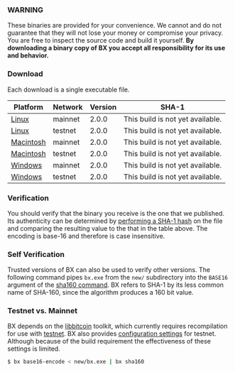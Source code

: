 ### WARNING

These binaries are provided for your convenience. We cannot and do not guarantee that they will not lose your money or compromise your privacy. You are free to inspect the source code and build it yourself. **By downloading a binary copy of BX you accept all responsibility for its use and behavior.**

### Download
Each download is a single executable file.

| Platform | Network | Version |  SHA-1  |
|----------|---------|---------|---------|
| [Linux]()     | mainnet | 2.0.0 | This build is not yet available. |
| [Linux]()     | testnet | 2.0.0 | This build is not yet available. |
| [Macintosh]() | mainnet | 2.0.0 | This build is not yet available. |
| [Macintosh]() | testnet | 2.0.0 | This build is not yet available. |
| [Windows]()   | mainnet | 2.0.0 | This build is not yet available. |
| [Windows]()   | testnet | 2.0.0 | This build is not yet available. |

### Verification
You should verify that the binary you receive is the one that we published. Its authenticity can be determined by [performing a SHA-1 hash](http://onlinemd5.com) on the file and comparing the resulting value to the that in the table above. The encoding is base-16 and therefore is case insensitive.

### Self Verification
Trusted versions of BX can also be used to verify other versions. The following command pipes `bx.exe` from the `new/` subdirectory into the `BASE16` argument of the [sha160 command](bx-sha160). BX refers to SHA-1 by its less common name of SHA-160, since the algorithm produces a 160 bit value.

### Testnet vs. Mainnet
BX depends on the [libbitcoin](https://github.com/libbitcoin/libbitcoin) toolkit, which currently requires recompilation for use with [testnet](https://en.bitcoin.it/wiki/Testnet). BX also provides [configuration settings](https://github.com/libbitcoin/libbitcoin-explorer/wiki/Configuration-Settings) for testnet. Although because of the build requirement the effectiveness of these settings is limited.

```sh
$ bx base16-encode < new/bx.exe | bx sha160
```